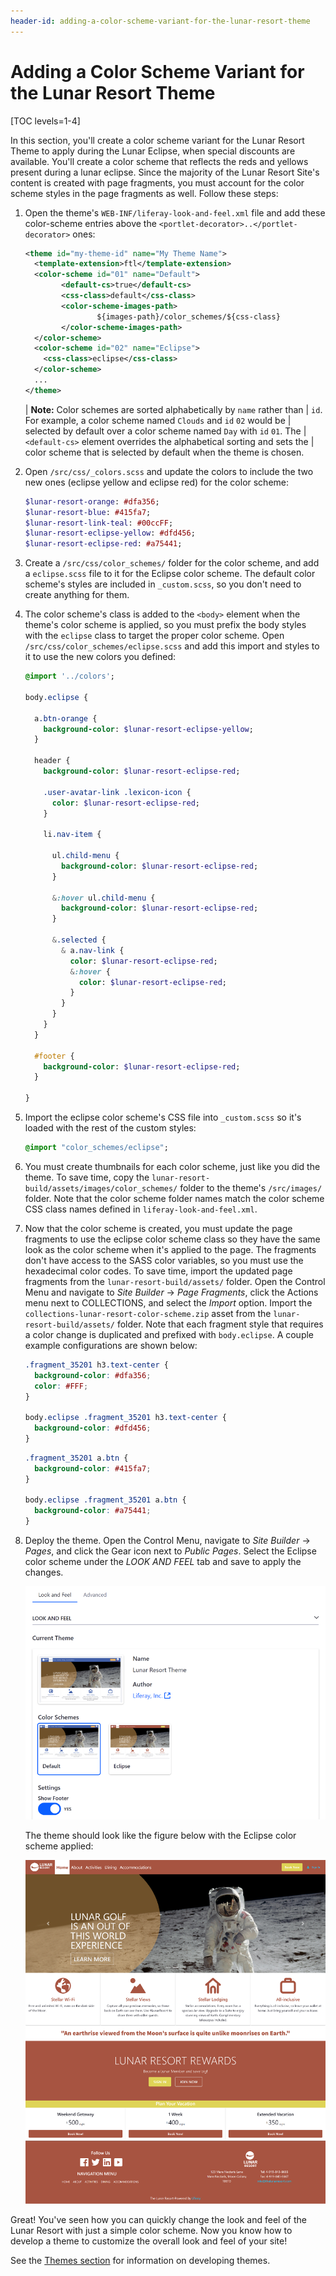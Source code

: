 ```yaml
---
header-id: adding-a-color-scheme-variant-for-the-lunar-resort-theme
---
```


# Adding a Color Scheme Variant for the Lunar Resort Theme

[TOC levels=1-4]

In this section, you'll create a color scheme variant for the Lunar Resort Theme 
to apply during the Lunar Eclipse, when special discounts are available. You'll 
create a color scheme that reflects the reds and yellows present during a lunar 
eclipse. Since the majority of the Lunar Resort Site's content is created with 
page fragments, you must account for the color scheme styles in the page 
fragments as well. Follow these steps:

1.  Open the theme's `WEB-INF/liferay-look-and-feel.xml` file and add these 
    color-scheme entries above the `<portlet-decorator>..</portlet-decorator>` 
    ones:

    ```xml
    <theme id="my-theme-id" name="My Theme Name">
      <template-extension>ftl</template-extension>
      <color-scheme id="01" name="Default">
      		<default-cs>true</default-cs>
      		<css-class>default</css-class>
      		<color-scheme-images-path>
      				${images-path}/color_schemes/${css-class}
      		</color-scheme-images-path>
      </color-scheme>
      <color-scheme id="02" name="Eclipse">
      	<css-class>eclipse</css-class>
      </color-scheme>
      ...
    </theme>
    ```

    | **Note:** Color schemes are sorted alphabetically by `name` rather than 
    | `id`. For example, a color scheme named `Clouds` and `id` `02` would be 
    | selected by default over a color scheme named `Day` with `id` `01`. The 
    | `<default-cs>` element overrides the alphabetical sorting and sets the 
    | color scheme that is selected by default when the theme is chosen.  

2.  Open `/src/css/_colors.scss` and update the colors to include the two new 
    ones (eclipse yellow and eclipse red) for the color scheme:

    ```sass    
    $lunar-resort-orange: #dfa356;
    $lunar-resort-blue: #415fa7;
    $lunar-resort-link-teal: #00ccFF;
    $lunar-resort-eclipse-yellow: #dfd456;
    $lunar-resort-eclipse-red: #a75441;
    ```

3.  Create a `/src/css/color_schemes/` folder for the color scheme, and add a 
    `eclipse.scss` file to it for the Eclipse color scheme. The default color 
    scheme's styles are included in `_custom.scss`, so you don't need to create 
    anything for them. 

4.  The color scheme's class is added to the `<body>` element when the theme's 
    color scheme is applied, so you must prefix the body styles with the 
    `eclipse` class to target the proper color scheme. Open 
    `/src/css/color_schemes/eclipse.scss` and add this import and styles to it 
    to use the new colors you defined:

    ```sass
    @import '../colors';
    
    body.eclipse {
      
      a.btn-orange {
        background-color: $lunar-resort-eclipse-yellow;
      }
    
      header {
        background-color: $lunar-resort-eclipse-red;
    
        .user-avatar-link .lexicon-icon {
          color: $lunar-resort-eclipse-red;
        }
        
        li.nav-item {
          
          ul.child-menu {
            background-color: $lunar-resort-eclipse-red;
          }
            
          &:hover ul.child-menu {
            background-color: $lunar-resort-eclipse-red;
          }
          
          &.selected {
            & a.nav-link {
              color: $lunar-resort-eclipse-red;
              &:hover {
                color: $lunar-resort-eclipse-red;
              }
            }
          }
        }
      }
    
      #footer {
        background-color: $lunar-resort-eclipse-red;
      }
    
    }
    ```

5.  Import the eclipse color scheme's CSS file into `_custom.scss` so it's 
    loaded with the rest of the custom styles:

    ```sass
    @import "color_schemes/eclipse";
    ```

6.  You must create thumbnails for each color scheme, just like you did the 
    theme. To save time, copy the 
    `lunar-resort-build/assets/images/color_schemes/` folder to the theme's 
    `/src/images/` folder. Note that the color scheme folder names match the 
    color scheme CSS class names defined in `liferay-look-and-feel.xml`.

7.  Now that the color scheme is created, you must update the page fragments to 
    use the eclipse color scheme class so they have the same look as the color 
    scheme when it's applied to the page. The fragments don't have access to the 
    SASS color variables, so you must use the hexadecimal color codes. To save 
    time, import the updated page fragments from the 
    `lunar-resort-build/assets/` folder. Open the Control Menu and navigate to 
    *Site Builder* &rarr; *Page Fragments*, click the Actions menu next to 
    COLLECTIONS, and select the *Import* option. Import the 
    `collections-lunar-resort-color-scheme.zip` asset from the 
    `lunar-resort-build/assets/` folder. Note that each fragment style that 
    requires a color change is duplicated and prefixed with `body.eclipse`. A 
    couple example configurations are shown below:
    
    ```css
    .fragment_35201 h3.text-center {
      background-color: #dfa356;
      color: #FFF;
    }

    body.eclipse .fragment_35201 h3.text-center {
      background-color: #dfd456;
    }
    ```

    ```css
    .fragment_35201 a.btn {
      background-color: #415fa7;
    }

    body.eclipse .fragment_35201 a.btn {
      background-color: #a75441;
    }
    ```

8.  Deploy the theme. Open the Control Menu, navigate to *Site Builder* &rarr; 
    *Pages*, and click the Gear icon next to *Public Pages*. Select the Eclipse 
    color scheme under the *LOOK AND FEEL* tab and save to apply the changes. 
    
    ![Figure 1: Color schemes are a good way to subtly change the look and feel of your site.](../../images/theme-tutorial-color-schemes.png)
    
    The theme should look like the figure below with the Eclipse color scheme 
    applied:

    ![Figure 2: The finished color scheme gives the Lunar Resort site a fiery glow.](../../images/theme-tutorial-eclipse-color-scheme.png)

Great! You've seen how you can quickly change the look and feel of the Lunar 
Resort with just a simple color scheme. Now you know how to develop a theme to 
customize the overall look and feel of your site! 

See the [Themes section](/docs/7-2/frameworks/-/knowledge_base/f/themes-introduction) 
for information on developing themes. 
